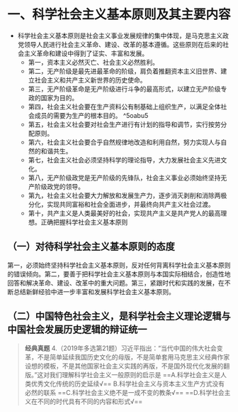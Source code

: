 # 一、科学社会主义基本原则及其主要内容
- 科学社会主义基本原则是社会主义事业发展规律的集中体现，是马克思主义政党领导人民进行社会主义革命、建设、改革的基本遵循。这些原则在后来的社会主义革命和建设中得到了证实、丰富和发展。
	- 第一，资本主义必然灭亡、社会主义必然胜利。
	- 第二，无产阶级是最先进最革命的阶级，肩负着推翻资本主义旧世界、建立社会主义和共产主义新世界的历史使命。
	- 第三，无产阶级革命是无产阶级进行斗争的最高形式，以建立无产阶级专政的国家为目的。
	- 第四，社会主义社会要在生产资料公有制基础上组织生产，以满足全体社会成员的需要为生产的根本目的。 ^5oabu5
	- 第五，社会主义社会要对社会生产进行有计划的指导和调节，实行按劳分配原则。
	- 第六，社会主义社会要合乎自然规律地改造和利用自然，努力实现人与自然的和谐共生。
	- 第七，社会主义社会必须坚持科学的理论指导，大力发展社会主义先进文化。
	- 第八，无产阶级政党是无产阶级的先锋队，社会主义事业必须始终坚持无产阶级政党的领导。
	- 第九，社会主义社会要大力解放和发展生产力，逐步消灭剥削和消除两极分化，实现共同富裕和社会全面进步，并最终向共产主义社会过渡。
	- 第十，共产主义是人类最美好的社会，实现共产主义是共产党人的最高理想。正确把握科学社会主义基本原则
## （一）对待科学社会主义基本原则的态度
第一，必须始终坚持科学社会主义基本原则，反对任何背离科学社会主义基本原则的错误倾向。第二，要善于把科学社会主义基本原则与本国实际相结合，创造性地回答和解决革命、建设、改革中的重大问题。第三，紧跟时代和实践的发展，在不断总结新鲜经验中进一步丰富和发展科学社会主义基本原则。
## （二）中国特色社会主义，是科学社会主义理论逻辑与中国社会发展历史逻辑的辩证统一
>**经典真题**
4.（2019年多选第21题）习近平指出：“当代中国的伟大社会变革，不是简单延续我国历史文化的母版，不是简单套用马克思主义经典作家设想的模板，不是其他国家社会主义实践的再版，不是国外现代化发展的翻版。”这对我们理解科学社会主义一般原则的启示是
==A.科学社会主义是人类优秀文化传统的历史延续√==
B.科学社会主义与资本主义生产方式没有必然的联系
==C.科学社会主义绝不是一成不变的教条√==
==D.科学社会主义在不同的时代具有不同的内容和形式√==